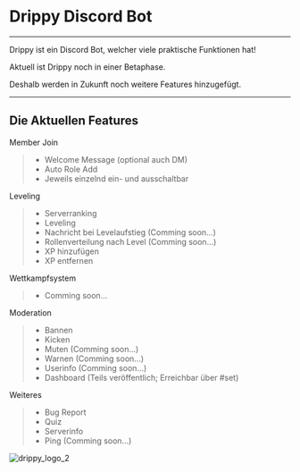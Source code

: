 # Drippy Discord Bot
----

Drippy ist ein Discord Bot, welcher viele praktische Funktionen hat!

Aktuell ist Drippy noch in einer Betaphase.

Deshalb werden in Zukunft noch weitere Features hinzugefügt.

----
## Die Aktuellen Features

Member Join
> - Welcome Message (optional auch DM)
> - Auto Role Add
> - Jeweils einzelnd ein- und ausschaltbar

Leveling
> - Serverranking
> - Leveling
> - Nachricht bei Levelaufstieg (Comming soon...)
> - Rollenverteilung nach Level (Comming soon...)
> - XP hinzufügen
> - XP entfernen

Wettkampfsystem
> - Comming soon...

Moderation
> - Bannen
> - Kicken
> - Muten (Comming soon...)
> - Warnen (Comming soon...)
> - Userinfo (Comming soon...)
> - Dashboard (Teils veröffentlich; Erreichbar über #set)

Weiteres
> - Bug Report
> - Quiz
> - Serverinfo
> - Ping (Comming soon...)



![drippy_logo_2](https://user-images.githubusercontent.com/93482292/185225922-9682aca9-6c66-469e-a269-269a3a426ed4.png)
